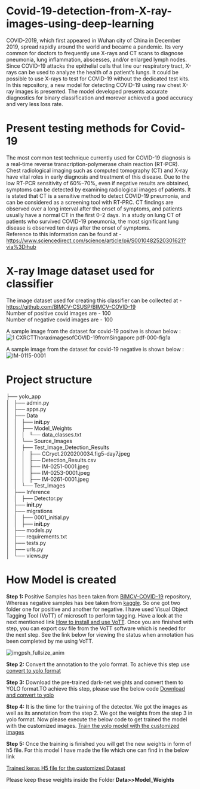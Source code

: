 # Covid-19-detection-from-X-ray-images-using-deep-learning

COVID-2019, which first appeared in Wuhan city of China in December 2019, spread rapidly around the world and became a pandemic. Its very common for doctors to frequently use X-rays and CT scans to diagnose pneumonia, lung inflammation, abscesses, and/or enlarged lymph nodes. Since COVID-19 attacks the epithelial cells that line our respiratory tract, X-rays can be used to analyze the health of a patient’s lungs. It could be possible to use X-rays to test for COVID-19 without the dedicated test kits.
In this repository, a new model for detecting COVID-19 using raw chest X-ray images is presented. The model developed presents accurate diagnostics for binary classification and morever achieved a good accuracy and very less loss rate.

# Present testing methods for Covid-19 

The most common test technique currently used for COVID-19 diagnosis is a real-time reverse transcription-polymerase chain reaction (RT-PCR). Chest radiological imaging such as computed tomography (CT) and X-ray have vital roles in early diagnosis and treatment of this disease. Due to the low RT-PCR sensitivity of 60%–70%, even if negative results are obtained, symptoms can be detected by examining radiological images of patients. It is stated that CT is a sensitive method to detect COVID-19 pneumonia, and can be considered as a screening tool with RT-PRC. CT findings are observed over a long interval after the onset of symptoms, and patients usually have a normal CT in the first 0–2 days. In a study on lung CT of patients who survived COVID-19 pneumonia, the most significant lung disease is observed ten days after the onset of symptoms.  
Reference to this information can be found at - https://www.sciencedirect.com/science/article/pii/S0010482520301621?via%3Dihub

# X-ray Image dataset used for classifier

The image dataset used for creating this classifier can be collected at - https://github.com/BIMCV-CSUSP/BIMCV-COVID-19  
Number of positive covid images are - 100  
Number of negative covid images are - 100  

A sample image from the dataset for covid-19 positve is shown below :   
![1 CXRCTThoraximagesofCOVID-19fromSingapore pdf-000-fig1a](https://user-images.githubusercontent.com/39157936/89102153-02da6600-d424-11ea-8ce1-c0c0e6fc9162.png)

A sample image from the dataset for covid-19 negative is shown below :   
![IM-0115-0001](https://user-images.githubusercontent.com/39157936/89102231-9f046d00-d424-11ea-805c-a052adba3f4e.jpeg)

# Project structure

├── yolo_app  
│   ├── admin.py  
│   ├── apps.py  
│   ├── Data  
│   │   ├── __init__.py  
│   │   ├── Model_Weights  
│   │   │   └── data_classes.txt  
│   │   └── Source_Images  
│   │       ├── Test_Image_Detection_Results  
│   │       │   ├── CCryct.2020200034.fig5-day7.jpeg  
│   │       │   ├── Detection_Results.csv  
│   │       │   ├── IM-0251-0001.jpeg  
│   │       │   ├── IM-0253-0001.jpeg  
│   │       │   ├── IM-0261-0001.jpeg  
│   │       └── Test_Images  
│   ├── Inference  
│   │   ├── Detector.py  
│   ├── __init__.py  
│   ├── migrations  
│   │   ├── 0001_initial.py  
│   │   ├── __init__.py  
│   ├── models.py  
│   ├── requirements.txt  
│   ├── tests.py  
│   ├── urls.py  
│   └── views.py    

# How Model is created     
**Step 1:** Positive Samples has been taken from [BIMCV-COVID-19](https://github.com/BIMCV-CSUSP/BIMCV-COVID-19) repository, Whereas negative samples has bee taken from [kaggle](https://www.kaggle.com/paultimothymooney/chest-xray-pneumonia). So one got two folder one for positive and another for negative. I have used Visual Object Tagging Tool (VoTT) of microsoft to perform tagging. Have a look at the next mentioned link [How to install and use VoTT](https://github.com/microsoft/VoTT). Once you are finished with step, you can export csv file from the VoTT software which is needed for the next step. See the link below for viewing the status when annotation has been completed by me using VoTT.   

![imgpsh_fullsize_anim](https://user-images.githubusercontent.com/39157936/89147877-b010c380-d575-11ea-8e4e-d9660c6c92e0.png)   

**Step 2:** Convert the annotation to the yolo format. To achieve this step use [convert to yolo format](https://github.com/AntonMu/TrainYourOwnYOLO/tree/master/1_Image_Annotation/Convert_to_YOLO_format.py)  

**Step 3:** Download the pre-trained dark-net weights and convert them to YOLO format.TO achieve this step, please use the below code [Download and convert to yolo](https://github.com/AntonMu/TrainYourOwnYOLO/blob/master/2_Training/Download_and_Convert_YOLO_weights.py)  

**Step 4:** It is the time for the training of the detector. We got the images as well as its annotation from the step 2. We got the weights from the step 3 in yolo format. Now please execute the below code to get trained the model with the customized images. [Train the yolo model with the customized images](https://github.com/AntonMu/TrainYourOwnYOLO/blob/master/2_Training/Train_YOLO.py)  

**Step 5:** Once the training is finished you will get the new weights in  form of h5 file. For this model I have made the file which one can find in the below link   

[Trained keras H5 file for the customized Dataset](https://drive.google.com/file/d/1K7Dhi5wnsSDul5A6RF0Ec0FpGMW3Y9DZ/view)  

Please keep these weights inside the Folder **Data>>Model_Weights**









